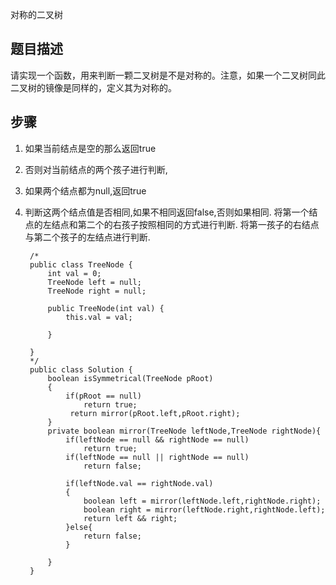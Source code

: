 对称的二叉树

## 题目描述
请实现一个函数，用来判断一颗二叉树是不是对称的。注意，如果一个二叉树同此二叉树的镜像是同样的，定义其为对称的。

## 步骤
1. 如果当前结点是空的那么返回true
2. 否则对当前结点的两个孩子进行判断,
3. 如果两个结点都为null,返回true
4. 判断这两个结点值是否相同,如果不相同返回false,否则如果相同. 将第一个结点的左结点和第二个的右孩子按照相同的方式进行判断. 将第一孩子的右结点与第二个孩子的左结点进行判断.



    
        /*
        public class TreeNode {
            int val = 0;
            TreeNode left = null;
            TreeNode right = null;
        
            public TreeNode(int val) {
                this.val = val;
        
            }
        
        }
        */
        public class Solution {
            boolean isSymmetrical(TreeNode pRoot)
            {
                if(pRoot == null)
                    return true;
               	 return mirror(pRoot.left,pRoot.right);
            }
            private boolean mirror(TreeNode leftNode,TreeNode rightNode){
                if(leftNode == null && rightNode == null)
                    return true;
                if(leftNode == null || rightNode == null)
                    return false;
                
                if(leftNode.val == rightNode.val)
                {
                    boolean left = mirror(leftNode.left,rightNode.right);
                    boolean right = mirror(leftNode.right,rightNode.left);
                    return left && right;            
                }else{
                    return false;
                }
                
            }
        }
